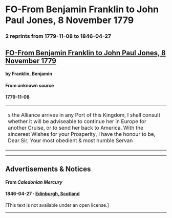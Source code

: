 
# FO-From Benjamin Franklin to John Paul Jones, 8 November 1779

### 2 reprints from 1779-11-08 to 1846-04-27

## [FO-From Benjamin Franklin to John Paul Jones, 8 November 1779](https://founders.archives.gov/documents/Franklin/01-31-02-0026)

#### by Franklin, Benjamin

#### From unknown source

#### 1779-11-08

<table style="width: 100%;"><tr><td style="width: 50%">

s the Alliance arrives in any Port of this Kingdom, I shall consult whether it will be adviseable to continue her in Europe for another Cruise, or to send her back to America. With the sincerest Wishes for your Prosperity, I have the honour to be, Dear Sir, Your most obedient &amp; most humble Servan
</td></tr></table>

---

## Advertisements & Notices

#### From _Caledonian Mercury_

#### 1846-04-27 &middot; [Edinburgh, Scotland](http://dbpedia.org/resource/Edinburgh)

[This text is not available under an open license.]

---


